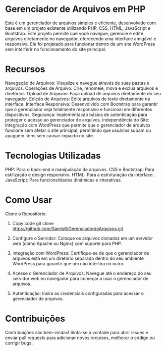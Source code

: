 # Gerenciador de Arquivos em PHP
Este é um gerenciador de arquivos simples e eficiente, desenvolvido com base em um projeto existente utilizando PHP, CSS, HTML, JavaScript e Bootstrap. Este projeto permite que você navegue, gerencie e edite arquivos diretamente no navegador, oferecendo uma interface amigável e responsiva. Ele foi projetado para funcionar dentro de um site WordPress sem interferir no funcionamento do site principal.

# Recursos
Navegação de Arquivos: Visualize e navegue através de suas pastas e arquivos.
Operações de Arquivo: Crie, renomeie, mova e exclua arquivos e diretórios.
Upload de Arquivos: Faça upload de arquivos diretamente do seu navegador.
Edição de Arquivos: Edite arquivos de texto diretamente na interface.
Interface Responsiva: Desenvolvido com Bootstrap para garantir que o gerenciador seja totalmente responsivo e funcional em diferentes dispositivos.
Segurança: Implementação básica de autenticação para proteger o acesso ao gerenciador de arquivos.
Independência do Site: Integração com WordPress que permite que o gerenciador de arquivos funcione sem afetar o site principal, permitindo que usuários subam ou apaguem itens sem causar impacto no site.

# Tecnologias Utilizadas
PHP: Para o back-end e manipulação de arquivos.
CSS e Bootstrap: Para estilização e design responsivo.
HTML: Para a estruturação da interface.
JavaScript: Para funcionalidades dinâmicas e interativas.

# Como Usar
Clone o Repositório:

1. Copy code
git clone https://github.com/Samis6/GerenciadordeArquivos.git

2. Configure o Servidor:
Coloque os arquivos clonados em um servidor web (como Apache ou Nginx) com suporte para PHP.

3. Integração com WordPress:
Certifique-se de que o gerenciador de arquivos está em um diretório separado dentro do seu ambiente WordPress para garantir que um não interfira no outro.

4. Acesse o Gerenciador de Arquivos:
Navegue até o endereço do seu servidor web no navegador para começar a usar o gerenciador de arquivos.

5. Autenticação:
Insira as credenciais configuradas para acessar o gerenciador de arquivos.

# Contribuições
Contribuições são bem-vindas! Sinta-se à vontade para abrir issues e enviar pull requests para adicionar novos recursos, melhorar o código ou corrigir bugs.
